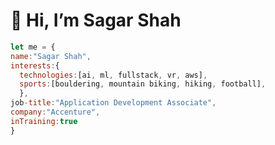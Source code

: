 # 👋 Hi, I’m Sagar Shah
<!-- - 👨‍💻 Software Engineering Associate
- 👀 I’m interested in AI/ML and Full Stack Engineering
- 🌱 I’m currently learning AWS-->
```javascript
let me = {
name:"Sagar Shah",
interests:{
  technologies:[ai, ml, fullstack, vr, aws],
  sports:[bouldering, mountain biking, hiking, football],
  },
job-title:"Application Development Associate",
company:"Accenture",
inTraining:true
}

```

<!---
sagar-accenture/sagar-accenture is a ✨ special ✨ repository because its `README.md` (this file) appears on your GitHub profile.
You can click the Preview link to take a look at your changes.
--->
